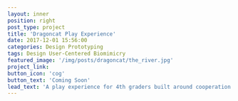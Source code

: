 ```yaml
---
layout: inner
position: right
post_type: project
title: 'Dragoncat Play Experience'
date: 2017-12-01 15:56:00
categories: Design Prototyping
tags: Design User-Centered Biomimicry
featured_image: '/img/posts/dragoncat/the_river.jpg'
project_link:
button_icon: 'cog'
button_text: 'Coming Soon'
lead_text: 'A play experience for 4th graders built around cooperation and the elusive dragoncat creature.'
---
```

